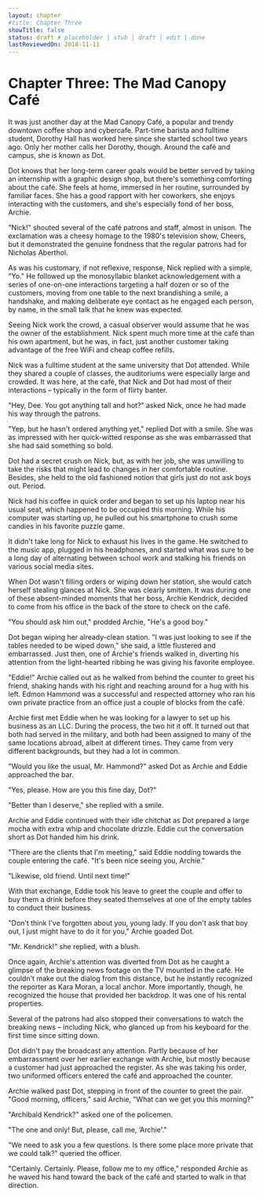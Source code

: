 ```yaml
---
layout: chapter
#title: Chapter Three
showTitle: false
status: draft # placeholder | stub | draft | edit | done
lastReviewedOn: 2018-11-11
---
```


# Chapter Three: The Mad Canopy Café

It was just another day at the Mad Canopy Café, a popular and trendy downtown coffee shop and cybercafe. Part-time barista and fulltime student, Dorothy Hall has worked here since she started school two years ago. Only her mother calls her Dorothy, though. Around the café and campus, she is known as Dot.

Dot knows that her long-term career goals would be better served by taking an internship with a graphic design shop, but there's something comforting about the café. She feels at home, immersed in her routine, surrounded by familiar faces. She has a good rapport with her coworkers, she enjoys interacting with the customers, and she's especially fond of her boss, Archie.

"Nick!" shouted several of the café patrons and staff, almost in unison. The exclamation was a cheesy homage to the 1980's television show, Cheers, but it demonstrated the genuine fondness that the regular patrons had for Nicholas Aberthol. 

As was his customary, if not reflexive, response, Nick replied with a simple, "Yo." He followed up the monosyllabic blanket acknowledgement with a series of one-on-one interactions targeting a half dozen or so of the customers, moving from one table to the next brandishing a smile, a handshake, and making deliberate eye contact as he engaged each person, by name, in the small talk that he knew was expected. 

Seeing Nick work the crowd, a casual observer would assume that he was the owner of the establishment. Nick spent much more time at the café than his own apartment, but he was, in fact, just another customer taking advantage of the free WiFi and cheap coffee refills. 

Nick was a fulltime student at the same university that Dot attended. While they shared a couple of classes, the auditoriums were especially large and crowded. It was here, at the café, that Nick and Dot had most of their interactions – typically in the form of flirty banter. 

"Hey, Dee. You got anything tall and hot?" asked Nick, once he had made his way through the patrons.

"Yep, but he hasn't ordered anything yet," replied Dot with a smile. She was as impressed with her quick-witted response as she was embarrassed that she had said something so bold.

Dot had a secret crush on Nick, but, as with her job, she was unwilling to take the risks that might lead to changes in her comfortable routine. Besides, she held to the old fashioned notion that girls just do not ask boys out. Period.

Nick had his coffee in quick order and began to set up his laptop near his usual seat, which happened to be occupied this morning. While his computer was starting up, he pulled out his smartphone to crush some candies in his favorite puzzle game. 

It didn't take long for Nick to exhaust his lives in the game. He switched to the music app, plugged in his headphones, and started what was sure to be a long day of alternating between school work and stalking his friends on various social media sites.

When Dot wasn't filling orders or wiping down her station, she would catch herself stealing glances at Nick. She was clearly smitten. It was during one of these absent-minded moments that her boss, Archie Kendrick, decided to come from his office in the back of the store to check on the café. 

"You should ask him out," prodded Archie, "He's a good boy."

Dot began wiping her already-clean station. "I was just looking to see if the tables needed to be wiped down," she said, a little flustered and embarrassed. Just then, one of Archie's friends walked in, diverting his attention from the light-hearted ribbing he was giving his favorite employee.

"Eddie!" Archie called out as he walked from behind the counter to greet his friend, shaking hands with his right and reaching around for a hug with his left. Edmon Hammond was a successful and respected attorney who ran his own private practice from an office just a couple of blocks from the café.

Archie first met Eddie when he was looking for a lawyer to set up his business as an LLC. During the process, the two hit it off. It turned out that both had served in the military, and both had been assigned to many of the same locations abroad, albeit at different times. They came from very different backgrounds, but they had a lot in common.

"Would you like the usual, Mr. Hammond?" asked Dot as Archie and Eddie approached the bar.

"Yes, please. How are you this fine day, Dot?"

"Better than I deserve," she replied with a smile.

Archie and Eddie continued with their idle chitchat as Dot prepared a large mocha with extra whip and chocolate drizzle. Eddie cut the conversation short as Dot handed him his drink. 

"There are the clients that I'm meeting," said Eddie nodding towards the couple entering the café. "It's been nice seeing you, Archie."

"Likewise, old friend. Until next time!"

With that exchange, Eddie took his leave to greet the couple and offer to buy them a drink before they seated themselves at one of the empty tables to conduct their business. 

"Don't think I've forgotten about you, young lady. If you don't ask that boy out, I just might have to do it for you," Archie goaded Dot.

"Mr. Kendrick!" she replied, with a blush.

Once again, Archie's attention was diverted from Dot as he caught a glimpse of the breaking news footage on the TV mounted in the café. He couldn't make out the dialog from this distance, but he instantly recognized the reporter as Kara Moran, a local anchor. More importantly, though, he recognized the house that provided her backdrop. It was one of his rental properties.

Several of the patrons had also stopped their conversations to watch the breaking news – including Nick, who glanced up from his keyboard for the first time since sitting down.

Dot didn't pay the broadcast any attention. Partly because of her embarrassment over her earlier exchange with Archie, but mostly because a customer had just approached the register. As she was taking his order, two uniformed officers entered the café and approached the counter.

Archie walked past Dot, stepping in front of the counter to greet the pair. "Good morning, officers," said Archie, "What can we get you this morning?"

"Archibald Kendrick?" asked one of the policemen.

"The one and only! But, please, call me, ‘Archie'."

"We need to ask you a few questions. Is there some place more private that we could talk?" queried the officer.

"Certainly. Certainly. Please, follow me to my office," responded Archie as he waved his hand toward the back of the café and started to walk in that direction.
